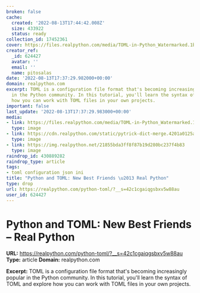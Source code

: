 ```yaml
---
broken: false
cache:
  created: '2022-08-13T17:44:42.008Z'
  size: 433922
  status: ready
collection_id: 17452361
cover: https://files.realpython.com/media/TOML-in-Python_Watermarked.1bca2ba00140.jpg
creator_ref:
  _id: 624427
  avatar: ''
  email: ''
  name: pitosalas
date: '2022-08-13T17:37:29.982000+00:00'
domain: realpython.com
excerpt: TOML is a configuration file format that's becoming increasingly popular
  in the Python community. In this tutorial, you'll learn the syntax of TOML and explore
  how you can work with TOML files in your own projects.
important: false
last_update: '2022-08-13T17:37:29.983000+00:00'
media:
- link: https://files.realpython.com/media/TOML-in-Python_Watermarked.1bca2ba00140.jpg
  type: image
- link: https://cdn.realpython.com/static/pytrick-dict-merge.4201a0125a5e.png
  type: image
- link: https://img.realpython.net/21855bda3ff8f87b19d280bc237f4b83
  type: image
raindrop_id: 430889282
raindrop_type: article
tags:
- toml configuration json ini
title: "Python and TOML: New Best Friends \u2013 Real Python"
type: drop
url: https://realpython.com/python-toml/?__s=42c1cgaiqgsbxv5w88au
user_id: 624427
---
```


# Python and TOML: New Best Friends – Real Python

**URL:** https://realpython.com/python-toml/?__s=42c1cgaiqgsbxv5w88au
**Type:** article
**Domain:** realpython.com

**Excerpt:** TOML is a configuration file format that's becoming increasingly popular in the Python community. In this tutorial, you'll learn the syntax of TOML and explore how you can work with TOML files in your own projects.
